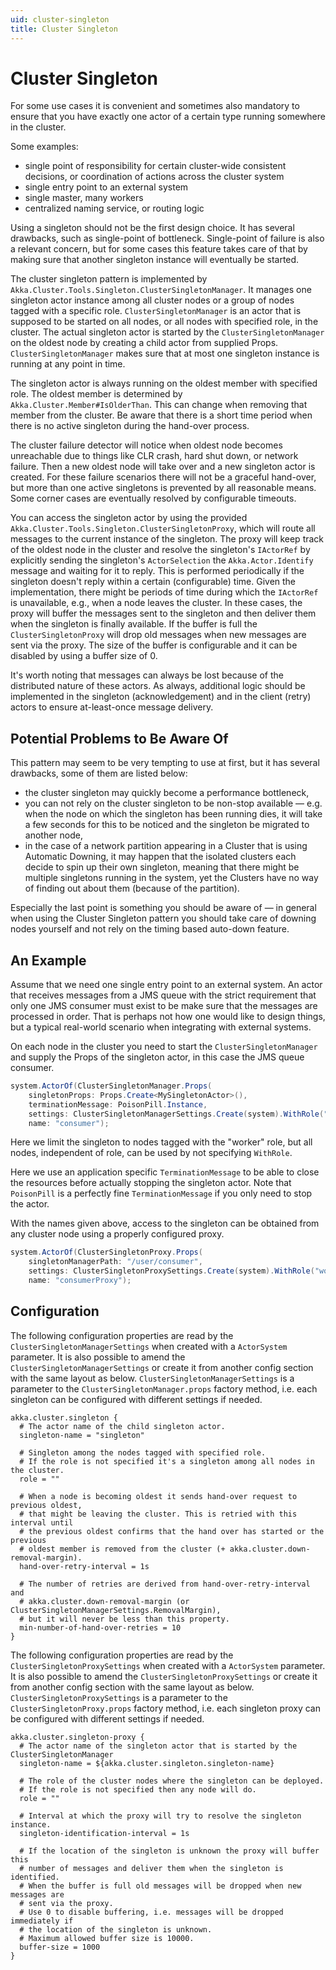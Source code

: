 ```yaml
---
uid: cluster-singleton
title: Cluster Singleton
---
```

# Cluster Singleton

For some use cases it is convenient and sometimes also mandatory to ensure that you have exactly one actor of a certain type running somewhere in the cluster.

Some examples:

* single point of responsibility for certain cluster-wide consistent decisions, or coordination of actions across the cluster system
* single entry point to an external system
* single master, many workers
* centralized naming service, or routing logic

Using a singleton should not be the first design choice. It has several drawbacks, such as single-point of bottleneck. Single-point of failure is also a relevant concern, but for some cases this feature takes care of that by making sure that another singleton instance will eventually be started.

The cluster singleton pattern is implemented by `Akka.Cluster.Tools.Singleton.ClusterSingletonManager`. It manages one singleton actor instance among all cluster nodes or a group of nodes tagged with a specific role. `ClusterSingletonManager` is an actor that is supposed to be started on all nodes, or all nodes with specified role, in the cluster. The actual singleton actor is started by the `ClusterSingletonManager` on the oldest node by creating a child actor from supplied Props. `ClusterSingletonManager` makes sure that at most one singleton instance is running at any point in time.

The singleton actor is always running on the oldest member with specified role. The oldest member is determined by `Akka.Cluster.Member#IsOlderThan`. This can change when removing that member from the cluster. Be aware that there is a short time period when there is no active singleton during the hand-over process.

The cluster failure detector will notice when oldest node becomes unreachable due to things like CLR crash, hard shut down, or network failure. Then a new oldest node will take over and a new singleton actor is created. For these failure scenarios there will not be a graceful hand-over, but more than one active singletons is prevented by all reasonable means. Some corner cases are eventually resolved by configurable timeouts.

You can access the singleton actor by using the provided `Akka.Cluster.Tools.Singleton.ClusterSingletonProxy`, which will route all messages to the current instance of the singleton. The proxy will keep track of the oldest node in the cluster and resolve the singleton's `IActorRef` by explicitly sending the singleton's `ActorSelection` the `Akka.Actor.Identify` message and waiting for it to reply. This is performed periodically if the singleton doesn't reply within a certain (configurable) time. Given the implementation, there might be periods of time during which the `IActorRef` is unavailable, e.g., when a node leaves the cluster. In these cases, the proxy will buffer the messages sent to the singleton and then deliver them when the singleton is finally available. If the buffer is full the `ClusterSingletonProxy` will drop old messages when new messages are sent via the proxy. The size of the buffer is configurable and it can be disabled by using a buffer size of 0.

It's worth noting that messages can always be lost because of the distributed nature of these actors. As always, additional logic should be implemented in the singleton (acknowledgement) and in the client (retry) actors to ensure at-least-once message delivery.

## Potential Problems to Be Aware Of

This pattern may seem to be very tempting to use at first, but it has several drawbacks, some of them are listed below:

* the cluster singleton may quickly become a performance bottleneck,
* you can not rely on the cluster singleton to be non-stop available — e.g. when the node on which the singleton has been running dies, it will take a few seconds for this to be noticed and the singleton be migrated to another node,
* in the case of a network partition appearing in a Cluster that is using Automatic Downing, it may happen that the isolated clusters each decide to spin up their own singleton, meaning that there might be multiple singletons running in the system, yet the Clusters have no way of finding out about them (because of the partition).

Especially the last point is something you should be aware of — in general when using the Cluster Singleton pattern you should take care of downing nodes yourself and not rely on the timing based auto-down feature.

## An Example

Assume that we need one single entry point to an external system. An actor that receives messages from a JMS queue with the strict requirement that only one JMS consumer must exist to be make sure that the messages are processed in order. That is perhaps not how one would like to design things, but a typical real-world scenario when integrating with external systems.

On each node in the cluster you need to start the `ClusterSingletonManager` and supply the Props of the singleton actor, in this case the JMS queue consumer.

```csharp
system.ActorOf(ClusterSingletonManager.Props(
    singletonProps: Props.Create<MySingletonActor>(),
    terminationMessage: PoisonPill.Instance,
    settings: ClusterSingletonManagerSettings.Create(system).WithRole("worker")),
    name: "consumer");
```

Here we limit the singleton to nodes tagged with the "worker" role, but all nodes, independent of role, can be used by not specifying `WithRole`.

Here we use an application specific `TerminationMessage` to be able to close the resources before actually stopping the singleton actor. Note that `PoisonPill` is a perfectly fine `TerminationMessage` if you only need to stop the actor.

With the names given above, access to the singleton can be obtained from any cluster node using a properly configured proxy.

```csharp
system.ActorOf(ClusterSingletonProxy.Props(
    singletonManagerPath: "/user/consumer",
    settings: ClusterSingletonProxySettings.Create(system).WithRole("worker")),
    name: "consumerProxy");
```

## Configuration

The following configuration properties are read by the `ClusterSingletonManagerSettings` when created with a `ActorSystem` parameter. It is also possible to amend the `ClusterSingletonManagerSettings` or create it from another config section with the same layout as below. `ClusterSingletonManagerSettings` is a parameter to the `ClusterSingletonManager.props` factory method, i.e. each singleton can be configured with different settings if needed.

```hocon
akka.cluster.singleton {
  # The actor name of the child singleton actor.
  singleton-name = "singleton"
  
  # Singleton among the nodes tagged with specified role.
  # If the role is not specified it's a singleton among all nodes in the cluster.
  role = ""
  
  # When a node is becoming oldest it sends hand-over request to previous oldest, 
  # that might be leaving the cluster. This is retried with this interval until 
  # the previous oldest confirms that the hand over has started or the previous 
  # oldest member is removed from the cluster (+ akka.cluster.down-removal-margin).
  hand-over-retry-interval = 1s
  
  # The number of retries are derived from hand-over-retry-interval and
  # akka.cluster.down-removal-margin (or ClusterSingletonManagerSettings.RemovalMargin),
  # but it will never be less than this property.
  min-number-of-hand-over-retries = 10
}
```

The following configuration properties are read by the `ClusterSingletonProxySettings` when created with a `ActorSystem` parameter. It is also possible to amend the `ClusterSingletonProxySettings` or create it from another config section with the same layout as below. `ClusterSingletonProxySettings` is a parameter to the `ClusterSingletonProxy.props` factory method, i.e. each singleton proxy can be configured with different settings if needed.

```hocon
akka.cluster.singleton-proxy {
  # The actor name of the singleton actor that is started by the ClusterSingletonManager
  singleton-name = ${akka.cluster.singleton.singleton-name}
  
  # The role of the cluster nodes where the singleton can be deployed. 
  # If the role is not specified then any node will do.
  role = ""
  
  # Interval at which the proxy will try to resolve the singleton instance.
  singleton-identification-interval = 1s
  
  # If the location of the singleton is unknown the proxy will buffer this
  # number of messages and deliver them when the singleton is identified. 
  # When the buffer is full old messages will be dropped when new messages are
  # sent via the proxy.
  # Use 0 to disable buffering, i.e. messages will be dropped immediately if
  # the location of the singleton is unknown.
  # Maximum allowed buffer size is 10000.
  buffer-size = 1000 
}
```
